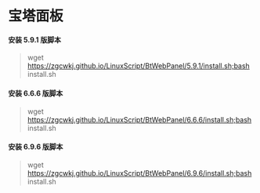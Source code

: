 # 宝塔面板

#### 安装 5.9.1 版脚本

> wget https://zgcwkj.github.io/LinuxScript/BtWebPanel/5.9.1/install.sh;bash install.sh

#### 安装 6.6.6 版脚本

> wget https://zgcwkj.github.io/LinuxScript/BtWebPanel/6.6.6/install.sh;bash install.sh

#### 安装 6.9.6 版脚本

> wget https://zgcwkj.github.io/LinuxScript/BtWebPanel/6.9.6/install.sh;bash install.sh
